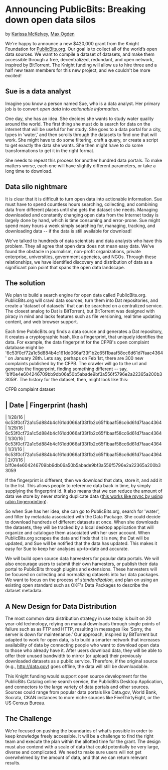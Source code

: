# Announcing PublicBits: Breaking down open data silos
by [Karissa McKelvey](http://karissa.github.io), [Max Ogden](http://maxogden.com)

We're happy to announce a new $420,000 grant from the Knight Foundation for [PublicBits.org](http://publicbits.org). Our goal is to collect all of the world’s open data sources. We want to compile a dataset of datasets, and make them accessible through a free, decentralized, redundant, and open network, inspired by BitTorrent. The Knight funding will allow us to hire three and a half new team members for this new project, and we couldn't be more excited!

## Sue is a data analyst

Imagine you know a person named Sue, who is a data analyst. Her primary job is to convert *open data* into *actionable information*.

One day, she has an idea. She decides she wants to study water quality around the world. The first thing she must do is search for data on the internet that will be useful for her study. She goes to a data portal for a city, types in 'water,' and then scrolls through the datasets to find one that will work. She might have to do some filtering, craft a query, or create a script to get exactly the data she wants. She then might have to do some transformations to get it in the right format.

She needs to repeat this process for another hundred data portals. To make matters worse, each one will have slightly different parameters, or take a long time to download.

## Data silo nightmare

It is clear that it is difficult to turn open data into actionable information. Sue must have to spend countless hours searching, collecting, and combining data from different places until she gets the dataset she needs. Managing downloaded and constantly changing open data from the Internet today is largely done by hand, which is time consuming and error-prone. Sue might spend many hours a week simply searching for, managing, tracking, and downloading data -- if the data is still available for download!

We've talked to hundreds of data scientists and data analysts who have this problem. They all agree that open data does not mean easy data. We've found the obstacle in journalism, non-profit organizations, private enterprise, universities, government agencies, and NGOs. Through these relationships, we have identified discovery and distribution of data as a significant pain point that spans the open data landscape.

## The solution

We plan to build a search engine for open data called PublicBits.org. PublicBits.org will crawl data sources, turn them into Dat repositories, and create a 'dataset of datasets' that can be searched on a centralized service. The closest analog to Dat is BitTorrent, but BitTorrent was designed with piracy in mind and lacks features such as file versioning, real time updating content, and web browser support.

Each time PublicBits.org finds a data source and generates a Dat repository, it creates a cryptographic hash, like a fingerprint, that uniquely identifies the data. For example, the data fingerprint for the CFPB's open complaint database might be '6c53f0cf72a1c5d884b4c161dd066af33f1b2c65f1baaf58cc6d61d7faac4364' on January 28th. Lets say, perhaps on Feb 1st, there are 300 new complaints published by the CFPB. The crawler will go to the url and generate the fingerprint, finding something different -- say, 'b1f0e4e604246709bb9db06a50b5abade9bf3a556f5796e2a22365a200b33059'. The history for the dataset, then, might look like this:

CFPB complaint dataset

| Date | Fingerprint (hash)
--------------------
| 1/28/16 | 6c53f0cf72a1c5d884b4c161dd066af33f1b2c65f1baaf58cc6d61d7faac4364
| 1/29/16 | 6c53f0cf72a1c5d884b4c161dd066af33f1b2c65f1baaf58cc6d61d7faac4364
| 1/30/16 | 6c53f0cf72a1c5d884b4c161dd066af33f1b2c65f1baaf58cc6d61d7faac4364
| 1/31/16 | 6c53f0cf72a1c5d884b4c161dd066af33f1b2c65f1baaf58cc6d61d7faac4364
| 2/01/16 |
b1f0e4e604246709bb9db06a50b5abade9bf3a556f5796e2a22365a200b33059

If the fingerprint is different, then we download that data, store it, and add it to the list. This allows people to reference data back in time, by simply supplying the fingerprint id. It also means that we can reduce the amount of data we store by never storing duplicate data ([this works like rsync by using rabin fingerprinting](http://github.com/maxogden/rabin)).

So when Sue has her idea, she can go to PublicBits.org, search for 'water', and filter by metadata associated with the Data Package. She could decide to download hundreds of different datasets at once. When she downloads the datasets, they will be tracked by a local desktop application that will organize and catalogue them associated with her user account. When PublicBits.org scrapes the data and finds that it is new, the Dat will be updated, and Sue will be notified that the data has updated. This makes it easy for Sue to keep her analyses up-to-date and accurate.

We will build open source data harvesters for popular data portals. We will also encourage users to submit their own harvesters, or publish their data portal to PublicBits through plugins and extensions. These harvesters will be focused on collecting and normalizing datasets into `Dat` data packages. We want to focus on the process of *standardization,* and plan on using an existing open standard such as OKF's Data Packages to describe the dataset metadata.

## A New Design for Data Distribution

The most common data distribution strategy in use today is built on 20 year-old technology, relying on manual downloads through single points of failure such as as FTP and HTTP, resulting in messages like ‘Sorry, the server is down for maintenance.’ Our approach, inspired by BitTorrent but adapted to work for open data, is to build a smarter network that increases availability of data by connecting people who want to download open data to those who already have it. After users download data, they will be able to offer their unused bandwidth to mirror (or upload) their previously downloaded datasets as a public service. Therefore, if the original source (e.g., http://data.gov) goes offline, the data will still be downloadable.

This Knight funding would support open source development for the PublicBits Catalog online search service, the PublicBits Desktop Application, and connectors to the large variety of data portals and other sources. Sources could range from popular data portals like Data.gov, World Bank, Socrata, CKAN instances to more niche sources like FiveThirtyEight, or the US Census Bureau.

## The Challenge

We’re focused on pushing the boundaries of what’s possible in order to keep knowledge freely accessible. It will be a challenge to find the right team and execute the plan within the allotted time for the grant. The design must also contend with a scale of data that could potentially be very large, diverse and complicated. We need to make sure users will not get overwhelmed by the amount of data, and that we can return relevant results.

